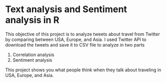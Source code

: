 # Text analysis and Sentiment analysis in R
This objective of this project is to analyze tweets about travel from Twitter by comparing between USA, Europe, and Asia.
I used Twitter API to download the tweets and save it to CSV file to analyze in two parts
  1. Correlation analysis
  2. Sentiment analysis

This project shows you what people think when they talk about traveling in USA, Europe, and Asia.
